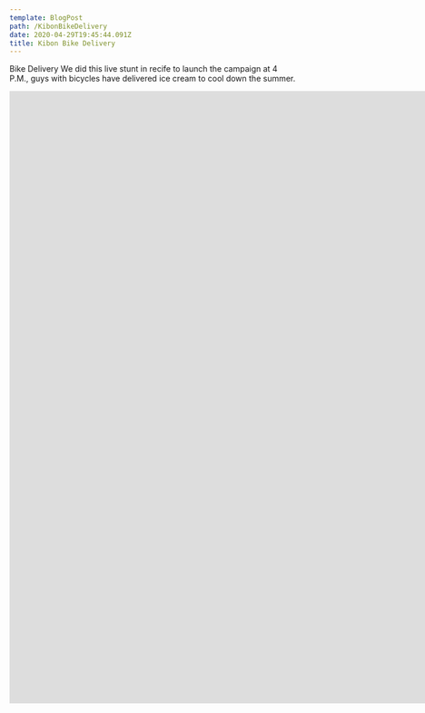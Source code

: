 ```yaml
---
template: BlogPost
path: /KibonBikeDelivery
date: 2020-04-29T19:45:44.091Z
title: Kibon Bike Delivery
---
```

Bike Delivery We did this live stunt in recife to launch the campaign at 4 P.M., guys with bicycles have delivered ice cream to cool down the summer.

<iframe src="https://player.vimeo.com/video/132943148?title=0&byline=0&portrait=0" width="1920" height="1080" frameborder="0" webkitallowfullscreen mozallowfullscreen allowfullscreen></iframe>